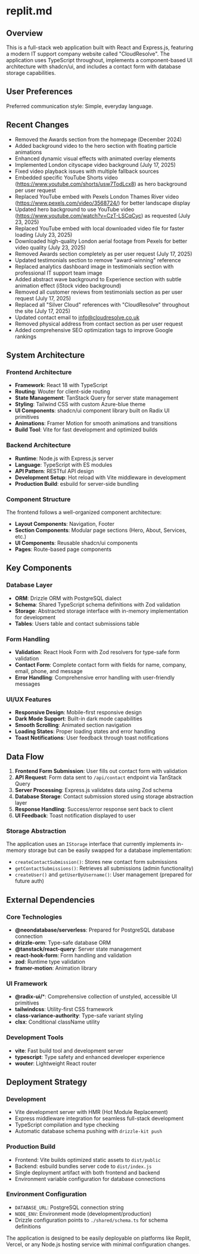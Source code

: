 # replit.md

## Overview

This is a full-stack web application built with React and Express.js, featuring a modern IT support company website called "CloudResolve". The application uses TypeScript throughout, implements a component-based UI architecture with shadcn/ui, and includes a contact form with database storage capabilities.

## User Preferences

Preferred communication style: Simple, everyday language.

## Recent Changes

- Removed the Awards section from the homepage (December 2024)
- Added background video to the hero section with floating particle animations
- Enhanced dynamic visual effects with animated overlay elements
- Implemented London cityscape video background (July 17, 2025)
- Fixed video playback issues with multiple fallback sources
- Embedded specific YouTube Shorts video (https://www.youtube.com/shorts/usw7TodLcx8) as hero background per user request
- Replaced YouTube embed with Pexels London Thames River video (https://www.pexels.com/video/3568724/) for better landscape display
- Updated hero background to use YouTube video (https://www.youtube.com/watch?v=CzT-LSCqCyc) as requested (July 23, 2025)
- Replaced YouTube embed with local downloaded video file for faster loading (July 23, 2025)
- Downloaded high-quality London aerial footage from Pexels for better video quality (July 23, 2025)
- Removed Awards section completely as per user request (July 17, 2025)
- Updated testimonials section to remove "award-winning" reference
- Replaced analytics dashboard image in testimonials section with professional IT support team image
- Added abstract wave background to Experience section with subtle animation effect (iStock video background)
- Removed all customer reviews from testimonials section as per user request (July 17, 2025)
- Replaced all "Silver Cloud" references with "CloudResolve" throughout the site (July 17, 2025)
- Updated contact email to info@cloudresolve.co.uk
- Removed physical address from contact section as per user request
- Added comprehensive SEO optimization tags to improve Google rankings

## System Architecture

### Frontend Architecture
- **Framework**: React 18 with TypeScript
- **Routing**: Wouter for client-side routing
- **State Management**: TanStack Query for server state management
- **Styling**: Tailwind CSS with custom Azure-blue theme
- **UI Components**: shadcn/ui component library built on Radix UI primitives
- **Animations**: Framer Motion for smooth animations and transitions
- **Build Tool**: Vite for fast development and optimized builds

### Backend Architecture
- **Runtime**: Node.js with Express.js server
- **Language**: TypeScript with ES modules
- **API Pattern**: RESTful API design
- **Development Setup**: Hot reload with Vite middleware in development
- **Production Build**: esbuild for server-side bundling

### Component Structure
The frontend follows a well-organized component architecture:
- **Layout Components**: Navigation, Footer
- **Section Components**: Modular page sections (Hero, About, Services, etc.)
- **UI Components**: Reusable shadcn/ui components
- **Pages**: Route-based page components

## Key Components

### Database Layer
- **ORM**: Drizzle ORM with PostgreSQL dialect
- **Schema**: Shared TypeScript schema definitions with Zod validation
- **Storage**: Abstracted storage interface with in-memory implementation for development
- **Tables**: Users table and contact submissions table

### Form Handling
- **Validation**: React Hook Form with Zod resolvers for type-safe form validation
- **Contact Form**: Complete contact form with fields for name, company, email, phone, and message
- **Error Handling**: Comprehensive error handling with user-friendly messages

### UI/UX Features
- **Responsive Design**: Mobile-first responsive design
- **Dark Mode Support**: Built-in dark mode capabilities
- **Smooth Scrolling**: Animated section navigation
- **Loading States**: Proper loading states and error handling
- **Toast Notifications**: User feedback through toast notifications

## Data Flow

1. **Frontend Form Submission**: User fills out contact form with validation
2. **API Request**: Form data sent to `/api/contact` endpoint via TanStack Query
3. **Server Processing**: Express.js validates data using Zod schema
4. **Database Storage**: Contact submission stored using storage abstraction layer
5. **Response Handling**: Success/error response sent back to client
6. **UI Feedback**: Toast notification displayed to user

### Storage Abstraction
The application uses an `IStorage` interface that currently implements in-memory storage but can be easily swapped for a database implementation:
- `createContactSubmission()`: Stores new contact form submissions
- `getContactSubmissions()`: Retrieves all submissions (admin functionality)
- `createUser()` and `getUserByUsername()`: User management (prepared for future auth)

## External Dependencies

### Core Technologies
- **@neondatabase/serverless**: Prepared for PostgreSQL database connection
- **drizzle-orm**: Type-safe database ORM
- **@tanstack/react-query**: Server state management
- **react-hook-form**: Form handling and validation
- **zod**: Runtime type validation
- **framer-motion**: Animation library

### UI Framework
- **@radix-ui/***: Comprehensive collection of unstyled, accessible UI primitives
- **tailwindcss**: Utility-first CSS framework
- **class-variance-authority**: Type-safe variant styling
- **clsx**: Conditional className utility

### Development Tools
- **vite**: Fast build tool and development server
- **typescript**: Type safety and enhanced developer experience
- **wouter**: Lightweight React router

## Deployment Strategy

### Development
- Vite development server with HMR (Hot Module Replacement)
- Express middleware integration for seamless full-stack development
- TypeScript compilation and type checking
- Automatic database schema pushing with `drizzle-kit push`

### Production Build
- Frontend: Vite builds optimized static assets to `dist/public`
- Backend: esbuild bundles server code to `dist/index.js`
- Single deployment artifact with both frontend and backend
- Environment variable configuration for database connections

### Environment Configuration
- `DATABASE_URL`: PostgreSQL connection string
- `NODE_ENV`: Environment mode (development/production)
- Drizzle configuration points to `./shared/schema.ts` for schema definitions

The application is designed to be easily deployable on platforms like Replit, Vercel, or any Node.js hosting service with minimal configuration changes.